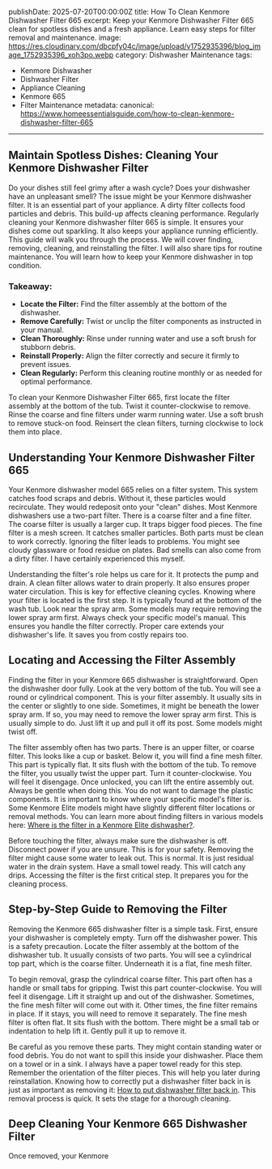 publishDate: 2025-07-20T00:00:00Z
title: How To Clean Kenmore Dishwasher Filter 665
excerpt: Keep your Kenmore Dishwasher Filter 665 clean for spotless dishes and a fresh appliance. Learn easy steps for filter removal and maintenance.
image: https://res.cloudinary.com/dbcpfy04c/image/upload/v1752935396/blog_image_1752935396_xoh3po.webp
category: Dishwasher Maintenance
tags:
  - Kenmore Dishwasher
  - Dishwasher Filter
  - Appliance Cleaning
  - Kenmore 665
  - Filter Maintenance
metadata:
  canonical: https://www.homeessentialsguide.com/how-to-clean-kenmore-dishwasher-filter-665
---

## Maintain Spotless Dishes: Cleaning Your Kenmore Dishwasher Filter

Do your dishes still feel grimy after a wash cycle? Does your dishwasher have an unpleasant smell? The issue might be your Kenmore dishwasher filter. It is an essential part of your appliance. A dirty filter collects food particles and debris. This build-up affects cleaning performance. Regularly cleaning your Kenmore dishwasher filter 665 is simple. It ensures your dishes come out sparkling. It also keeps your appliance running efficiently. This guide will walk you through the process. We will cover finding, removing, cleaning, and reinstalling the filter. I will also share tips for routine maintenance. You will learn how to keep your Kenmore dishwasher in top condition.

### Takeaway:

*   **Locate the Filter:** Find the filter assembly at the bottom of the dishwasher.
*   **Remove Carefully:** Twist or unclip the filter components as instructed in your manual.
*   **Clean Thoroughly:** Rinse under running water and use a soft brush for stubborn debris.
*   **Reinstall Properly:** Align the filter correctly and secure it firmly to prevent issues.
*   **Clean Regularly:** Perform this cleaning routine monthly or as needed for optimal performance.

To clean your Kenmore Dishwasher Filter 665, first locate the filter assembly at the bottom of the tub. Twist it counter-clockwise to remove. Rinse the coarse and fine filters under warm running water. Use a soft brush to remove stuck-on food. Reinsert the clean filters, turning clockwise to lock them into place.

## Understanding Your Kenmore Dishwasher Filter 665

Your Kenmore dishwasher model 665 relies on a filter system. This system catches food scraps and debris. Without it, these particles would recirculate. They would redeposit onto your "clean" dishes. Most Kenmore dishwashers use a two-part filter. There is a coarse filter and a fine filter. The coarse filter is usually a larger cup. It traps bigger food pieces. The fine filter is a mesh screen. It catches smaller particles. Both parts must be clean to work correctly. Ignoring the filter leads to problems. You might see cloudy glassware or food residue on plates. Bad smells can also come from a dirty filter. I have certainly experienced this myself.

Understanding the filter's role helps us care for it. It protects the pump and drain. A clean filter allows water to drain properly. It also ensures proper water circulation. This is key for effective cleaning cycles. Knowing where your filter is located is the first step. It is typically found at the bottom of the wash tub. Look near the spray arm. Some models may require removing the lower spray arm first. Always check your specific model's manual. This ensures you handle the filter correctly. Proper care extends your dishwasher's life. It saves you from costly repairs too.

## Locating and Accessing the Filter Assembly

Finding the filter in your Kenmore 665 dishwasher is straightforward. Open the dishwasher door fully. Look at the very bottom of the tub. You will see a round or cylindrical component. This is your filter assembly. It usually sits in the center or slightly to one side. Sometimes, it might be beneath the lower spray arm. If so, you may need to remove the lower spray arm first. This is usually simple to do. Just lift it up and pull it off its post. Some models might twist off.

The filter assembly often has two parts. There is an upper filter, or coarse filter. This looks like a cup or basket. Below it, you will find a fine mesh filter. This part is typically flat. It sits flush with the bottom of the tub. To remove the filter, you usually twist the upper part. Turn it counter-clockwise. You will feel it disengage. Once unlocked, you can lift the entire assembly out. Always be gentle when doing this. You do not want to damage the plastic components. It is important to know where your specific model's filter is. Some Kenmore Elite models might have slightly different filter locations or removal methods. You can learn more about finding filters in various models here: [Where is the filter in a Kenmore Elite dishwasher?](https://homeessentialsguide.com/where-is-the-filter-in-a-kenmore-elite-dishwasher).

Before touching the filter, always make sure the dishwasher is off. Disconnect power if you are unsure. This is for your safety. Removing the filter might cause some water to leak out. This is normal. It is just residual water in the drain system. Have a small towel ready. This will catch any drips. Accessing the filter is the first critical step. It prepares you for the cleaning process.

## Step-by-Step Guide to Removing the Filter

Removing the Kenmore 665 dishwasher filter is a simple task. First, ensure your dishwasher is completely empty. Turn off the dishwasher power. This is a safety precaution. Locate the filter assembly at the bottom of the dishwasher tub. It usually consists of two parts. You will see a cylindrical top part, which is the coarse filter. Underneath it is a flat, fine mesh filter.

To begin removal, grasp the cylindrical coarse filter. This part often has a handle or small tabs for gripping. Twist this part counter-clockwise. You will feel it disengage. Lift it straight up and out of the dishwasher. Sometimes, the fine mesh filter will come out with it. Other times, the fine filter remains in place. If it stays, you will need to remove it separately. The fine mesh filter is often flat. It sits flush with the bottom. There might be a small tab or indentation to help lift it. Gently pull it up to remove it.

Be careful as you remove these parts. They might contain standing water or food debris. You do not want to spill this inside your dishwasher. Place them on a towel or in a sink. I always have a paper towel ready for this step. Remember the orientation of the filter pieces. This will help you later during reinstallation. Knowing how to correctly put a dishwasher filter back in is just as important as removing it: [How to put dishwasher filter back in](https://homeessentialsguide.com/how-to-put-dishwasher-filter-back-in). This removal process is quick. It sets the stage for a thorough cleaning.

## Deep Cleaning Your Kenmore 665 Dishwasher Filter

Once removed, your Kenmore